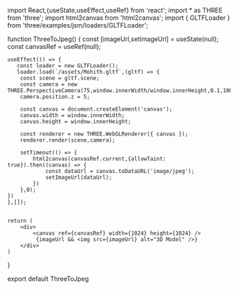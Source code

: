 import React,{useState,useEffect,useRef} from 'react';
import * as THREE from 'three';
import html2canvas from 'html2canvas';
import { GLTFLoader } from 'three/examples/jsm/loaders/GLTFLoader';



function ThreeToJpeg() {
    const [imageUrl,setImageUrl] = useState(null);
    const canvasRef = useRef(null);

    useEffect(() => {
       const loader = new GLTFLoader();
       loader.load(`/assets/Mohith.gltf`,(gltf) => {
        const scene = gltf.scene;
        const camera = new THREE.PerspectiveCamera(75,window.innerWidth/window.innerHeight,0.1,1000);
        camera.position.z = 5;

        const canvas = document.createElement('canvas');
        canvas.width = window.innerWidth;
        canvas.height = window.innerHeight;

        const renderer = new THREE.WebGLRenderer({ canvas });
        renderer.render(scene,camera);

        setTimeout(() => {
            html2canvas(canvasRef.current,{allowTaint: true}).then((canvas) => {
                const dataUrl = canvas.toDataURL('image/jpeg');
                setImageUrl(dataUrl);
            })
        },0);
    })
    },[]);


    return (
        <div>
            <canvas ref={canvasRef} width={1024} height={1024} /> 
             {imageUrl && <img src={imageUrl} alt="3D Model" />}
        </div>
    )


}

export default ThreeToJpeg

